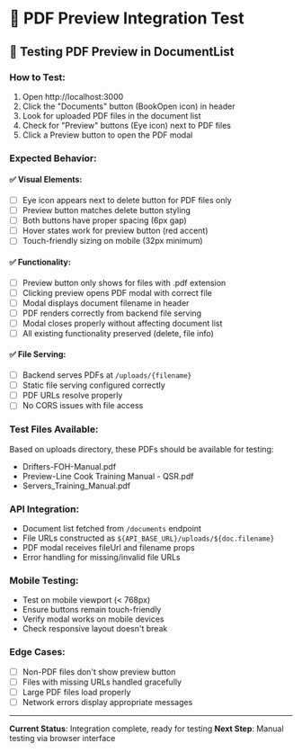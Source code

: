 # 🧪 PDF Preview Integration Test

## 🎯 Testing PDF Preview in DocumentList

### How to Test:
1. Open http://localhost:3000
2. Click the "Documents" button (BookOpen icon) in header
3. Look for uploaded PDF files in the document list
4. Check for "Preview" buttons (Eye icon) next to PDF files
5. Click a Preview button to open the PDF modal

### Expected Behavior:

#### ✅ Visual Elements:
- [ ] Eye icon appears next to delete button for PDF files only
- [ ] Preview button matches delete button styling
- [ ] Both buttons have proper spacing (6px gap)
- [ ] Hover states work for preview button (red accent)
- [ ] Touch-friendly sizing on mobile (32px minimum)

#### ✅ Functionality:
- [ ] Preview button only shows for files with .pdf extension
- [ ] Clicking preview opens PDF modal with correct file
- [ ] Modal displays document filename in header
- [ ] PDF renders correctly from backend file serving
- [ ] Modal closes properly without affecting document list
- [ ] All existing functionality preserved (delete, file info)

#### ✅ File Serving:
- [ ] Backend serves PDFs at `/uploads/{filename}`
- [ ] Static file serving configured correctly
- [ ] PDF URLs resolve properly
- [ ] No CORS issues with file access

### Test Files Available:
Based on uploads directory, these PDFs should be available for testing:
- Drifters-FOH-Manual.pdf
- Preview-Line Cook Training Manual - QSR.pdf
- Servers_Training_Manual.pdf

### API Integration:
- Document list fetched from `/documents` endpoint
- File URLs constructed as `${API_BASE_URL}/uploads/${doc.filename}`
- PDF modal receives fileUrl and filename props
- Error handling for missing/invalid file URLs

### Mobile Testing:
- Test on mobile viewport (< 768px)
- Ensure buttons remain touch-friendly
- Verify modal works on mobile devices
- Check responsive layout doesn't break

### Edge Cases:
- [ ] Non-PDF files don't show preview button
- [ ] Files with missing URLs handled gracefully
- [ ] Large PDF files load properly
- [ ] Network errors display appropriate messages

---

**Current Status**: Integration complete, ready for testing
**Next Step**: Manual testing via browser interface